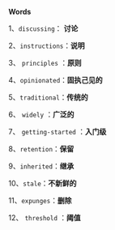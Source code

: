 **Words**

1、`discussing`： **讨论**

2、`instructions`：**说明**

3、 `principles` ：**原则**

4、`opinionated`：**固执己见的**

5、`traditional`：**传统的**

6、 `widely` ：**广泛的**

7、 `getting-started` ：**入门级**

8、`retention`：**保留**

9、`inherited`：**继承**

10、`stale`：**不新鲜的**

11、`expunges`：**删除**

12、 `threshold` ：**阈值**

